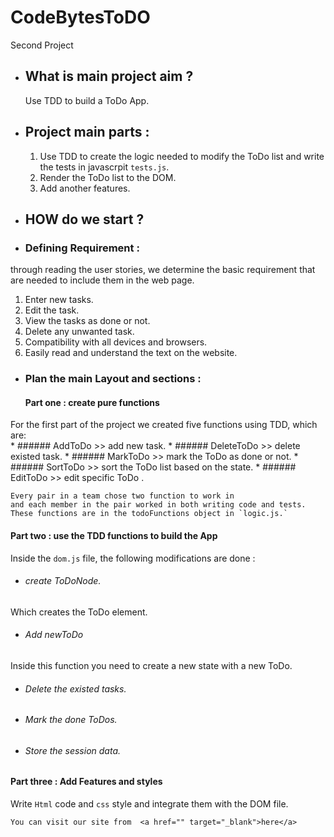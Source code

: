 # CodeBytesToDO
  Second Project


* ## What is main project aim ?
  Use TDD to build a ToDo App.

* ## Project main parts :
  1. Use TDD to create the logic needed to modify the ToDo list and write the tests in javascrpit `tests.js`.
  2. Render the ToDo list to the DOM.
  3. Add another features.

* ## HOW do we start ?
 * ### Defining Requirement :
through reading the user stories, we determine the basic requirement that are needed to include them in the web page.
   1. Enter new tasks.
   2. Edit the task.
   3. View the tasks as done or not.
   4. Delete any unwanted task.
   5. Compatibility with all devices and browsers.
   6. Easily read and understand the text on the website.

 * ### Plan the  main Layout and sections :
   #### Part one :  create pure functions
  For the first part of the project we created five functions using TDD, which are:  
    * ###### AddToDo >> add new task.
    * ###### DeleteToDo >> delete existed task.
    * ###### MarkToDo >> mark the ToDo as done or not.
    * ###### SortToDo >> sort the ToDo list based on the state.
    * ###### EditToDo >> edit specific ToDo .

    Every pair in a team chose two function to work in
    and each member in the pair worked in both writing code and tests.
    These functions are in the todoFunctions object in `logic.js.`
   #### Part two : use the TDD functions to build the App
Inside the `dom.js` file, the following modifications are done :

   * ###### create ToDoNode.
Which creates the ToDo element.
   * ###### Add newToDo
Inside this function you need to create a new state with a new ToDo.
   * ###### Delete the existed tasks.

   * ###### Mark the done ToDos.
   * ###### Store the session data.

   #### Part three : Add Features and styles
Write `Html` code and `css` style and integrate them with the DOM file.

    You can visit our site from  <a href="" target="_blank">here</a>
